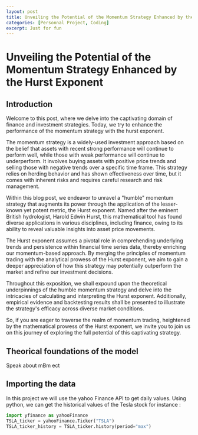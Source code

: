 ```yaml
---
layout: post
title: Unveiling the Potential of the Momentum Strategy Enhanced by the Hurst Exponent 
categories: [Personnal Project, Coding]
excerpt: Just for fun 
---
```


# Unveiling the Potential of the Momentum Strategy Enhanced by the Hurst Exponent

## Introduction

Welcome to this post, where we delve into the captivating domain of finance and investment strategies. Today, we try to enhance the performance of the momentum strategy with the hurst exponent.

The momentum strategy is a widely-used investment approach based on the belief that assets with recent strong performance will continue to perform well, while those with weak performance will continue to underperform. It involves buying assets with positive price trends and selling those with negative trends over a specific time frame. This strategy relies on herding behavior and has shown effectiveness over time, but it comes with inherent risks and requires careful research and risk management.

Within this blog post, we endeavor to unravel a "humble" momentum strategy that augments its power through the application of the lesser-known yet potent metric, the Hurst exponent. Named after the eminent British hydrologist, Harold Edwin Hurst, this mathematical tool has found diverse applications in various disciplines, including finance, owing to its ability to reveal valuable insights into asset price movements.

The Hurst exponent assumes a pivotal role in comprehending underlying trends and persistence within financial time series data, thereby enriching our momentum-based approach. By merging the principles of momentum trading with the analytical prowess of the Hurst exponent, we aim to gain a deeper appreciation of how this strategy may potentially outperform the market and refine our investment decisions.

Throughout this exposition, we shall expound upon the theoretical underpinnings of the humble momentum strategy and delve into the intricacies of calculating and interpreting the Hurst exponent. Additionally, empirical evidence and backtesting results shall be presented to illustrate the strategy's efficacy across diverse market conditions.

So, if you are eager to traverse the realm of momentum trading, heightened by the mathematical prowess of the Hurst exponent, we invite you to join us on this journey of exploring the full potential of this captivating strategy.

## Theorical foundations of the model 

Speak about mBm ect

## Importing the data 

In this project we will use the yahoo Finance API to get daily values. Using python, we can get the historical values of the Tesla stock for instance : 

```python
import yfinance as yahooFinance
TSLA_ticker = yahooFinance.Ticker("TSLA")
TSLA_ticker_history = TSLA_ticker.history(period="max")
```
